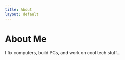 ```yaml
---
title: About
layout: default
---
```

# About Me
I fix computers, build PCs, and work on cool tech stuff...
